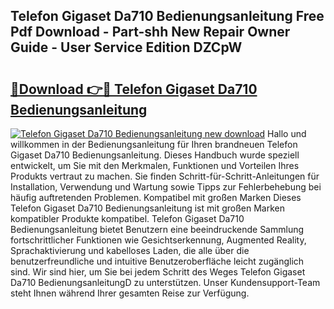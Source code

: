 ## Telefon Gigaset Da710 Bedienungsanleitung Free Pdf Download - Part-shh New Repair Owner Guide - User Service Edition DZCpW

# <h2><a href="http://df61nxa.blite.top/?on=Telefon+Gigaset+Da710+Bedienungsanleitung">🔗Download 👉🔴 Telefon Gigaset Da710 Bedienungsanleitung</a></h2>

[![Telefon Gigaset Da710 Bedienungsanleitung new download](https://i.imgur.com/lujVjoI.png)](http://df61nxa.blite.top/?on=Telefon+Gigaset+Da710+Bedienungsanleitung)
Hallo und willkommen in der Bedienungsanleitung für Ihren brandneuen Telefon Gigaset Da710 Bedienungsanleitung. Dieses Handbuch wurde speziell entwickelt, um Sie mit den Merkmalen, Funktionen und Vorteilen Ihres Produkts vertraut zu machen. Sie finden Schritt-für-Schritt-Anleitungen für Installation, Verwendung und Wartung sowie Tipps zur Fehlerbehebung bei häufig auftretenden Problemen. Kompatibel mit großen Marken Dieses Telefon Gigaset Da710 Bedienungsanleitung ist mit großen Marken kompatibler Produkte kompatibel. Telefon Gigaset Da710 Bedienungsanleitung bietet Benutzern eine beeindruckende Sammlung fortschrittlicher Funktionen wie Gesichtserkennung, Augmented Reality, Sprachaktivierung und kabelloses Laden, die alle über die benutzerfreundliche und intuitive Benutzeroberfläche leicht zugänglich sind. Wir sind hier, um Sie bei jedem Schritt des Weges Telefon Gigaset Da710 BedienungsanleitungD zu unterstützen. Unser Kundensupport-Team steht Ihnen während Ihrer gesamten Reise zur Verfügung.
